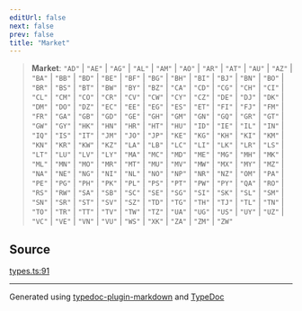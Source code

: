 ```yaml
---
editUrl: false
next: false
prev: false
title: "Market"
---
```


> **Market**: `"AD"` \| `"AE"` \| `"AG"` \| `"AL"` \| `"AM"` \| `"AO"` \| `"AR"` \| `"AT"` \| `"AU"` \| `"AZ"` \| `"BA"` \| `"BB"` \| `"BD"` \| `"BE"` \| `"BF"` \| `"BG"` \| `"BH"` \| `"BI"` \| `"BJ"` \| `"BN"` \| `"BO"` \| `"BR"` \| `"BS"` \| `"BT"` \| `"BW"` \| `"BY"` \| `"BZ"` \| `"CA"` \| `"CD"` \| `"CG"` \| `"CH"` \| `"CI"` \| `"CL"` \| `"CM"` \| `"CO"` \| `"CR"` \| `"CV"` \| `"CW"` \| `"CY"` \| `"CZ"` \| `"DE"` \| `"DJ"` \| `"DK"` \| `"DM"` \| `"DO"` \| `"DZ"` \| `"EC"` \| `"EE"` \| `"EG"` \| `"ES"` \| `"ET"` \| `"FI"` \| `"FJ"` \| `"FM"` \| `"FR"` \| `"GA"` \| `"GB"` \| `"GD"` \| `"GE"` \| `"GH"` \| `"GM"` \| `"GN"` \| `"GQ"` \| `"GR"` \| `"GT"` \| `"GW"` \| `"GY"` \| `"HK"` \| `"HN"` \| `"HR"` \| `"HT"` \| `"HU"` \| `"ID"` \| `"IE"` \| `"IL"` \| `"IN"` \| `"IQ"` \| `"IS"` \| `"IT"` \| `"JM"` \| `"JO"` \| `"JP"` \| `"KE"` \| `"KG"` \| `"KH"` \| `"KI"` \| `"KM"` \| `"KN"` \| `"KR"` \| `"KW"` \| `"KZ"` \| `"LA"` \| `"LB"` \| `"LC"` \| `"LI"` \| `"LK"` \| `"LR"` \| `"LS"` \| `"LT"` \| `"LU"` \| `"LV"` \| `"LY"` \| `"MA"` \| `"MC"` \| `"MD"` \| `"ME"` \| `"MG"` \| `"MH"` \| `"MK"` \| `"ML"` \| `"MN"` \| `"MO"` \| `"MR"` \| `"MT"` \| `"MU"` \| `"MV"` \| `"MW"` \| `"MX"` \| `"MY"` \| `"MZ"` \| `"NA"` \| `"NE"` \| `"NG"` \| `"NI"` \| `"NL"` \| `"NO"` \| `"NP"` \| `"NR"` \| `"NZ"` \| `"OM"` \| `"PA"` \| `"PE"` \| `"PG"` \| `"PH"` \| `"PK"` \| `"PL"` \| `"PS"` \| `"PT"` \| `"PW"` \| `"PY"` \| `"QA"` \| `"RO"` \| `"RS"` \| `"RW"` \| `"SA"` \| `"SB"` \| `"SC"` \| `"SE"` \| `"SG"` \| `"SI"` \| `"SK"` \| `"SL"` \| `"SM"` \| `"SN"` \| `"SR"` \| `"ST"` \| `"SV"` \| `"SZ"` \| `"TD"` \| `"TG"` \| `"TH"` \| `"TJ"` \| `"TL"` \| `"TN"` \| `"TO"` \| `"TR"` \| `"TT"` \| `"TV"` \| `"TW"` \| `"TZ"` \| `"UA"` \| `"UG"` \| `"US"` \| `"UY"` \| `"UZ"` \| `"VC"` \| `"VE"` \| `"VN"` \| `"VU"` \| `"WS"` \| `"XK"` \| `"ZA"` \| `"ZM"` \| `"ZW"`

## Source

[types.ts:91](https://github.com/fostertheweb/spotify-web-sdk/blob/8d95f4b/src/types.ts#L91)

***

Generated using [typedoc-plugin-markdown](https://www.npmjs.com/package/typedoc-plugin-markdown) and [TypeDoc](https://typedoc.org/)
